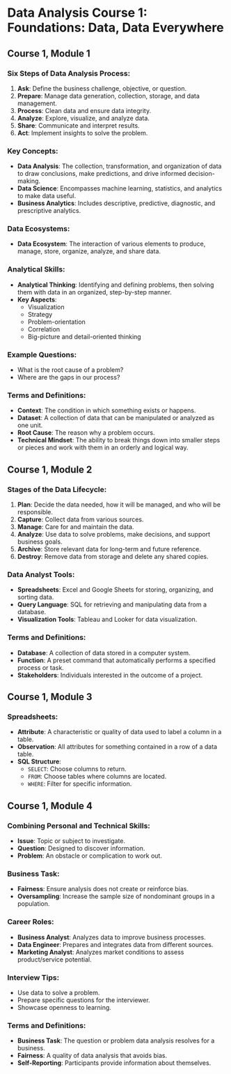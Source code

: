 # Data Analysis Course 1: Foundations: Data, Data Everywhere

## Course 1, Module 1

### Six Steps of Data Analysis Process:
1. **Ask**: Define the business challenge, objective, or question.
2. **Prepare**: Manage data generation, collection, storage, and data management.
3. **Process**: Clean data and ensure data integrity.
4. **Analyze**: Explore, visualize, and analyze data.
5. **Share**: Communicate and interpret results.
6. **Act**: Implement insights to solve the problem.

### Key Concepts:
- **Data Analysis**: The collection, transformation, and organization of data to draw conclusions, make predictions, and drive informed decision-making.
- **Data Science**: Encompasses machine learning, statistics, and analytics to make data useful.
- **Business Analytics**: Includes descriptive, predictive, diagnostic, and prescriptive analytics.

### Data Ecosystems:
- **Data Ecosystem**: The interaction of various elements to produce, manage, store, organize, analyze, and share data.

### Analytical Skills:
- **Analytical Thinking**: Identifying and defining problems, then solving them with data in an organized, step-by-step manner.
- **Key Aspects**:
  - Visualization
  - Strategy
  - Problem-orientation
  - Correlation
  - Big-picture and detail-oriented thinking

### Example Questions:
- What is the root cause of a problem?
- Where are the gaps in our process?

### Terms and Definitions:
- **Context**: The condition in which something exists or happens.
- **Dataset**: A collection of data that can be manipulated or analyzed as one unit.
- **Root Cause**: The reason why a problem occurs.
- **Technical Mindset**: The ability to break things down into smaller steps or pieces and work with them in an orderly and logical way.

## Course 1, Module 2

### Stages of the Data Lifecycle:
1. **Plan**: Decide the data needed, how it will be managed, and who will be responsible.
2. **Capture**: Collect data from various sources.
3. **Manage**: Care for and maintain the data.
4. **Analyze**: Use data to solve problems, make decisions, and support business goals.
5. **Archive**: Store relevant data for long-term and future reference.
6. **Destroy**: Remove data from storage and delete any shared copies.

### Data Analyst Tools:
- **Spreadsheets**: Excel and Google Sheets for storing, organizing, and sorting data.
- **Query Language**: SQL for retrieving and manipulating data from a database.
- **Visualization Tools**: Tableau and Looker for data visualization.

### Terms and Definitions:
- **Database**: A collection of data stored in a computer system.
- **Function**: A preset command that automatically performs a specified process or task.
- **Stakeholders**: Individuals interested in the outcome of a project.

## Course 1, Module 3

### Spreadsheets:
- **Attribute**: A characteristic or quality of data used to label a column in a table.
- **Observation**: All attributes for something contained in a row of a data table.
- **SQL Structure**:
  - `SELECT`: Choose columns to return.
  - `FROM`: Choose tables where columns are located.
  - `WHERE`: Filter for specific information.

## Course 1, Module 4

### Combining Personal and Technical Skills:
- **Issue**: Topic or subject to investigate.
- **Question**: Designed to discover information.
- **Problem**: An obstacle or complication to work out.

### Business Task:
- **Fairness**: Ensure analysis does not create or reinforce bias.
- **Oversampling**: Increase the sample size of nondominant groups in a population.

### Career Roles:
- **Business Analyst**: Analyzes data to improve business processes.
- **Data Engineer**: Prepares and integrates data from different sources.
- **Marketing Analyst**: Analyzes market conditions to assess product/service potential.

### Interview Tips:
- Use data to solve a problem.
- Prepare specific questions for the interviewer.
- Showcase openness to learning.

### Terms and Definitions:
- **Business Task**: The question or problem data analysis resolves for a business.
- **Fairness**: A quality of data analysis that avoids bias.
- **Self-Reporting**: Participants provide information about themselves.

